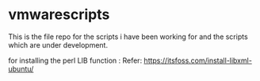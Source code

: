 # vmwarescripts
This is the file repo for the scripts i have been working for and the scripts which are under development.



for installing the perl LIB function : 
Refer:
https://itsfoss.com/install-libxml-ubuntu/
